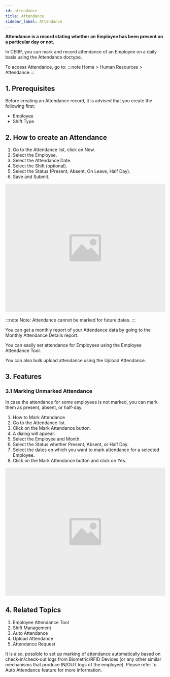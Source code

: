 ```yaml
---
id: attendance
title: Attendance
sidebar_label: Attendance
---
```


**Attendance is a record stating whether an Employee has been present on a particular day or not.**

In CERP, you can mark and record attendance of an Employee on a daily basis using the Attendance doctype.

To access Attendance, go to:
:::note
Home > Human Resources > Attendance
:::

## 1. Prerequisites

Before creating an Attendance record, it is advised that you create the following first:

- Employee
- Shift Type

## 2. How to create an Attendance

1. Go to the Attendance list, click on New.
1. Select the Employee.
1. Select the Attendance Date.
1. Select the Shift (optional).
1. Select the Status (Present, Absent, On Leave, Half Day).
1. Save and Submit.

![image](images/image.jpg)

:::note
Note: Attendance cannot be marked for future dates.
:::

You can get a monthly report of your Attendance data by going to the Monthly Attendance Details report.

You can easily set attendance for Employees using the Employee Attendance Tool.

You can also bulk upload attendance using the Upload Attendance.

## 3. Features

### 3.1 Marking Unmarked Attendance

In case the attendance for some employees is not marked, you can mark them as present, absent, or half-day.

1. How to Mark Attendance
1. Go to the Attendance list.
1. Click on the Mark Attendance button.
1. A dialog will appear.
1. Select the Employee and Month.
1. Select the Status whether Present, Absent, or Half Day.
1. Select the dates on which you want to mark attendance for a selected Employee.
1. Click on the Mark Attendance button and click on Yes.

![image](images/image.jpg)

## 4. Related Topics

1. Employee Attendance Tool
1. Shift Management
1. Auto Attendance
1. Upload Attendance
1. Attendance Request

It is also, possible to set up marking of attendance automatically based on check-in/check-out logs from Biometric/RFID Devices (or any other similar mechanisms that produce IN/OUT logs of the employee). Please refer to Auto Attendance feature for more information.
